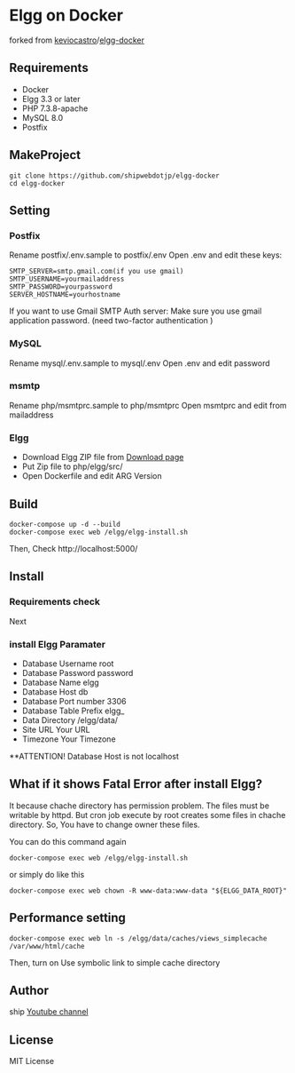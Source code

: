 # Elgg on Docker
forked from [keviocastro](https://github.com/keviocastro)/[elgg-docker](https://github.com/keviocastro/elgg-docker)

## Requirements
* Docker
* Elgg 3.3 or later
* PHP 7.3.8-apache
* MySQL 8.0
* Postfix

## MakeProject
```
git clone https://github.com/shipwebdotjp/elgg-docker
cd elgg-docker
```

## Setting 
### Postfix
Rename postfix/.env.sample to postfix/.env 
Open .env and edit these keys: 
```
SMTP_SERVER=smtp.gmail.com(if you use gmail)
SMTP_USERNAME=yourmailaddress
SMTP_PASSWORD=yourpassword
SERVER_HOSTNAME=yourhostname
```
 If you want to use Gmail SMTP Auth server: 
 Make sure you use gmail application password. (need two-factor authentication ) 

### MySQL
Rename mysql/.env.sample to mysql/.env 
Open .env and edit password 

### msmtp
Rename php/msmtprc.sample to php/msmtprc 
Open msmtprc and edit from mailaddress 

### Elgg
- Download Elgg ZIP file from [Download page](https://elgg.org/about/download/)
- Put Zip file to php/elgg/src/
- Open Dockerfile and edit ARG Version 

## Build
```
docker-compose up -d --build
docker-compose exec web /elgg/elgg-install.sh
```
Then, Check http://localhost:5000/  

## Install
### Requirements check
 Next

### install Elgg Paramater
* Database Username
 root
* Database Password
 password
* Database Name
 elgg
* Database Host
 db
* Database Port number
 3306
* Database Table Prefix
 elgg_
* Data Directory
 /elgg/data/
* Site URL
 Your URL
* Timezone
 Your Timezone

**ATTENTION! Database Host is not localhost

## What if it shows Fatal Error after install Elgg?
It because chache directory has permission problem. 
The files must be writable by httpd. 
But cron job execute by root creates some files in chache directory. 
So, You have to change owner these files. 

You can do this command again
```
docker-compose exec web /elgg/elgg-install.sh
```
or simply do like this
```
docker-compose exec web chown -R www-data:www-data "${ELGG_DATA_ROOT}"
```

## Performance setting
```
docker-compose exec web ln -s /elgg/data/caches/views_simplecache /var/www/html/cache
```
Then, turn on Use symbolic link to simple cache directory


## Author
ship [Youtube channel](https://www.youtube.com/channel/UCne2IBkAj3JoyzNAOzXxKMg)

## License
MIT License